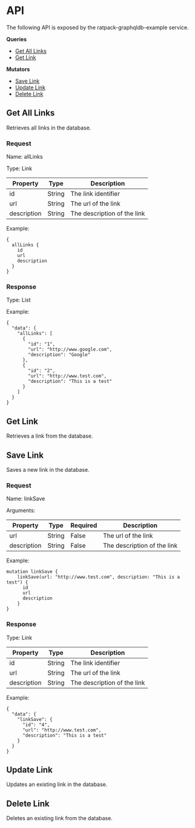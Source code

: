 # API
The following API is exposed by the ratpack-graphqldb-example service.

**Queries**

* [Get All Links](#get-all-links)
* [Get Link](#get-link)

**Mutators**

* [Save Link](#save-link)
* [Update Link](#update-link)
* [Delete Link](#delete-link)

## <a name="get-all-links"></a>Get All Links
Retrieves all links in the database.

### Request
Name: allLinks

Type: Link

| Property    | Type   | Description                 |
|-------------|--------|-----------------------------|
| id          | String | The link identifier         |
| url         | String | The url of the link         |
| description | String | The description of the link |

Example:

    {
      allLinks {
        id
        url
        description
      }
    }
    
### Response
Type: List

Example:

    {
      "data": {
        "allLinks": [
          {
            "id": "1",
            "url": "http://www.google.com",
            "description": "Google"
          },
          {
            "id": "2",
            "url": "http://www.test.com",
            "description": "This is a test"
          }
        ]
      }
    }


## <a name="get-link"></a>Get Link
Retrieves a link from the database.

## <a name="save-link"></a>Save Link
Saves a new link in the database.

### Request
Name: linkSave

Arguments:

| Property    | Type   | Required | Description                 |
|-------------|--------|----------|-----------------------------|
| url         | String | False    | The url of the link         |
| description | String | False    | The description of the link |

Example:

    mutation linkSave {
        linkSave(url: "http://www.test.com", description: "This is a test") {
          id
          url
          description
        }
    }
    
### Response
Type: Link

| Property    | Type   | Description                 |
|-------------|--------|-----------------------------|
| id          | String | The link identifier         |
| url         | String | The url of the link         |
| description | String | The description of the link |

Example:

    {
      "data": {
        "linkSave": {
          "id": "4",
          "url": "http://www.test.com",
          "description": "This is a test"
        }
      }
    }
    
## <a name="update-link"></a>Update Link
Updates an existing link in the database.

## <a name="delete-link"></a>Delete Link
Deletes an existing link from the database.